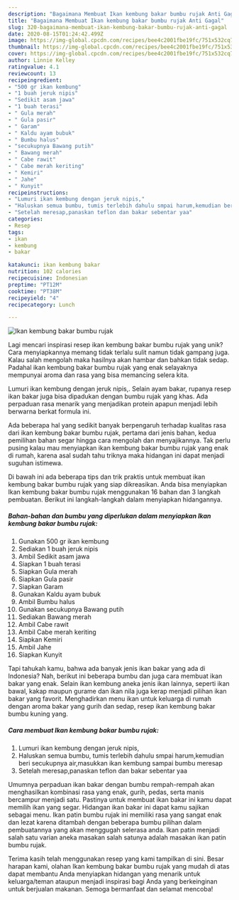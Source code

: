 ```yaml
---
description: "Bagaimana Membuat Ikan kembung bakar bumbu rujak Anti Gagal"
title: "Bagaimana Membuat Ikan kembung bakar bumbu rujak Anti Gagal"
slug: 320-bagaimana-membuat-ikan-kembung-bakar-bumbu-rujak-anti-gagal
date: 2020-08-15T01:24:42.499Z
image: https://img-global.cpcdn.com/recipes/bee4c2001fbe19fc/751x532cq70/ikan-kembung-bakar-bumbu-rujak-foto-resep-utama.jpg
thumbnail: https://img-global.cpcdn.com/recipes/bee4c2001fbe19fc/751x532cq70/ikan-kembung-bakar-bumbu-rujak-foto-resep-utama.jpg
cover: https://img-global.cpcdn.com/recipes/bee4c2001fbe19fc/751x532cq70/ikan-kembung-bakar-bumbu-rujak-foto-resep-utama.jpg
author: Linnie Kelley
ratingvalue: 4.1
reviewcount: 13
recipeingredient:
- "500 gr ikan kembung"
- "1 buah jeruk nipis"
- "Sedikit asam jawa"
- "1 buah terasi"
- " Gula merah"
- " Gula pasir"
- " Garam"
- " Kaldu ayam bubuk"
- " Bumbu halus"
- "secukupnya Bawang putih"
- " Bawang merah"
- " Cabe rawit"
- " Cabe merah keriting"
- " Kemiri"
- " Jahe"
- " Kunyit"
recipeinstructions:
- "Lumuri ikan kembung dengan jeruk nipis,"
- "Haluskan semua bumbu, tumis terlebih dahulu smpai harum,kemudian beri secukupnya air,masukkan ikan kembung sampai bumbu meresap"
- "Setelah meresap,panaskan teflon dan bakar sebentar yaa"
categories:
- Resep
tags:
- ikan
- kembung
- bakar

katakunci: ikan kembung bakar 
nutrition: 102 calories
recipecuisine: Indonesian
preptime: "PT12M"
cooktime: "PT38M"
recipeyield: "4"
recipecategory: Lunch

---
```



![Ikan kembung bakar bumbu rujak](https://img-global.cpcdn.com/recipes/bee4c2001fbe19fc/751x532cq70/ikan-kembung-bakar-bumbu-rujak-foto-resep-utama.jpg)

Lagi mencari inspirasi resep ikan kembung bakar bumbu rujak yang unik? Cara menyiapkannya memang tidak terlalu sulit namun tidak gampang juga. Kalau salah mengolah maka hasilnya akan hambar dan bahkan tidak sedap. Padahal ikan kembung bakar bumbu rujak yang enak selayaknya mempunyai aroma dan rasa yang bisa memancing selera kita.

Lumuri ikan kembung dengan jeruk nipis,. Selain ayam bakar, rupanya resep ikan bakar juga bisa dipadukan dengan bumbu rujak yang khas. Ada perpaduan rasa menarik yang menjadikan protein apapun menjadi lebih berwarna berkat formula ini.

Ada beberapa hal yang sedikit banyak berpengaruh terhadap kualitas rasa dari ikan kembung bakar bumbu rujak, pertama dari jenis bahan, kedua pemilihan bahan segar hingga cara mengolah dan menyajikannya. Tak perlu pusing kalau mau menyiapkan ikan kembung bakar bumbu rujak yang enak di rumah, karena asal sudah tahu triknya maka hidangan ini dapat menjadi suguhan istimewa.


Di bawah ini ada beberapa tips dan trik praktis untuk membuat ikan kembung bakar bumbu rujak yang siap dikreasikan. Anda bisa menyiapkan Ikan kembung bakar bumbu rujak menggunakan 16 bahan dan 3 langkah pembuatan. Berikut ini langkah-langkah dalam menyiapkan hidangannya.

<!--inarticleads1-->

##### Bahan-bahan dan bumbu yang diperlukan dalam menyiapkan Ikan kembung bakar bumbu rujak:

1. Gunakan 500 gr ikan kembung
1. Sediakan 1 buah jeruk nipis
1. Ambil Sedikit asam jawa
1. Siapkan 1 buah terasi
1. Siapkan  Gula merah
1. Siapkan  Gula pasir
1. Siapkan  Garam
1. Gunakan  Kaldu ayam bubuk
1. Ambil  Bumbu halus
1. Gunakan secukupnya Bawang putih
1. Sediakan  Bawang merah
1. Ambil  Cabe rawit
1. Ambil  Cabe merah keriting
1. Siapkan  Kemiri
1. Ambil  Jahe
1. Siapkan  Kunyit


Tapi tahukah kamu, bahwa ada banyak jenis ikan bakar yang ada di Indonesia? Nah, berikut ini beberapa bumbu dan juga cara membuat ikan bakar yang enak. Selain ikan kembung aneka jenis ikan lainnya, seperti ikan bawal, kakap maupun gurame dan ikan nila juga kerap menjadi pilihan ikan bakar yang favorit. Menghadirkan menu ikan untuk keluarga di rumah dengan aroma bakar yang gurih dan sedap, resep ikan kembung bakar bumbu kuning yang. 

<!--inarticleads2-->

##### Cara membuat Ikan kembung bakar bumbu rujak:

1. Lumuri ikan kembung dengan jeruk nipis,
1. Haluskan semua bumbu, tumis terlebih dahulu smpai harum,kemudian beri secukupnya air,masukkan ikan kembung sampai bumbu meresap
1. Setelah meresap,panaskan teflon dan bakar sebentar yaa


Umumnya perpaduan ikan bakar dengan bumbu rempah-rempah akan menghasilkan kombinasi rasa yang enak, gurih, pedas, serta manis bercampur menjadi satu. Pastinya untuk membuat ikan bakar ini kamu dapat memilih ikan yang segar. Hidangan ikan bakar ini dapat kamu sajikan sebagai menu. Ikan patin bumbu rujak ini memiliki rasa yang sangat enak dan lezat karena ditambah dengan beberapa bumbu pilihan dalam pembuatannya yang akan menggugah selerasa anda. Ikan patin menjadi salah satu varian aneka masakan salah satunya adalah masakan ikan patin bumbu rujak. 

Terima kasih telah menggunakan resep yang kami tampilkan di sini. Besar harapan kami, olahan Ikan kembung bakar bumbu rujak yang mudah di atas dapat membantu Anda menyiapkan hidangan yang menarik untuk keluarga/teman ataupun menjadi inspirasi bagi Anda yang berkeinginan untuk berjualan makanan. Semoga bermanfaat dan selamat mencoba!
